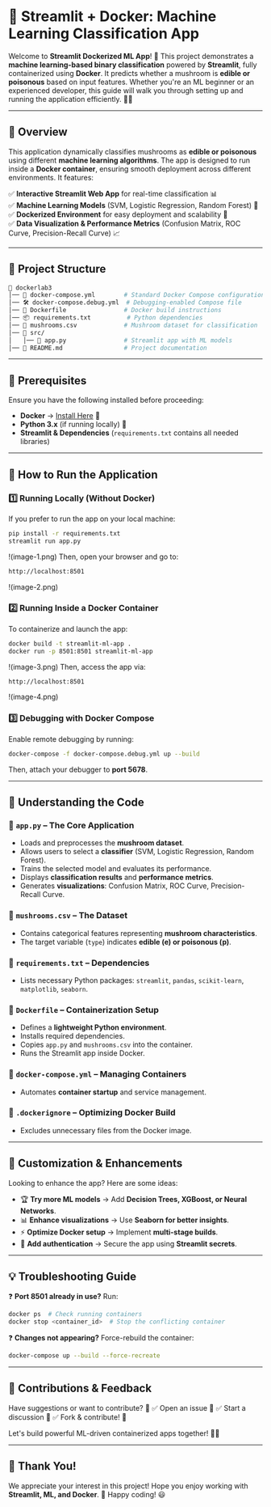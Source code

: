# 🚀 Streamlit + Docker: Machine Learning Classification App

Welcome to **Streamlit Dockerized ML App**! 🎉 This project demonstrates a **machine learning-based binary classification** powered by **Streamlit**, fully containerized using **Docker**. It predicts whether a mushroom is **edible or poisonous** based on input features. Whether you're an ML beginner or an experienced developer, this guide will walk you through setting up and running the application efficiently. 🐳✨

---

## 📌 Overview
This application dynamically classifies mushrooms as **edible or poisonous** using different **machine learning algorithms**. The app is designed to run inside a **Docker container**, ensuring smooth deployment across different environments. It features:

✅ **Interactive Streamlit Web App** for real-time classification 📊  
✅ **Machine Learning Models** (SVM, Logistic Regression, Random Forest) 🤖  
✅ **Dockerized Environment** for easy deployment and scalability 🐳  
✅ **Data Visualization & Performance Metrics** (Confusion Matrix, ROC Curve, Precision-Recall Curve) 📈  

---

## 📂 Project Structure
```bash
📂 dockerlab3
│── 📜 docker-compose.yml        # Standard Docker Compose configuration
│── 🛠️ docker-compose.debug.yml  # Debugging-enabled Compose file
│── 📄 Dockerfile                # Docker build instructions
│── 📦 requirements.txt          # Python dependencies
│── 🍄 mushrooms.csv             # Mushroom dataset for classification
│── 📂 src/
│   │── 🎨 app.py                # Streamlit app with ML models
│── 📖 README.md                 # Project documentation
```

---

## 🔧 Prerequisites
Ensure you have the following installed before proceeding:
- **Docker** → [Install Here](https://www.docker.com/get-started) 🐳  
- **Python 3.x** (if running locally) 🐍  
- **Streamlit & Dependencies** (`requirements.txt` contains all needed libraries)  

---

## 🚀 How to Run the Application
### **1️⃣ Running Locally (Without Docker)**
If you prefer to run the app on your local machine:
```bash
pip install -r requirements.txt
streamlit run app.py
```
!(image-1.png)
Then, open your browser and go to:
```bash
http://localhost:8501
```
!(image-2.png)
### **2️⃣ Running Inside a Docker Container**
To containerize and launch the app:
```bash
docker build -t streamlit-ml-app .
docker run -p 8501:8501 streamlit-ml-app
```
!(image-3.png)
Then, access the app via:
```bash
http://localhost:8501
```
!(image-4.png)
### **3️⃣ Debugging with Docker Compose**
Enable remote debugging by running:
```bash
docker-compose -f docker-compose.debug.yml up --build
```
Then, attach your debugger to **port 5678**.

---

## 📜 Understanding the Code
### **🔹 `app.py` – The Core Application**
- Loads and preprocesses the **mushroom dataset**.
- Allows users to select a **classifier** (SVM, Logistic Regression, Random Forest).
- Trains the selected model and evaluates its performance.
- Displays **classification results** and **performance metrics**.
- Generates **visualizations**: Confusion Matrix, ROC Curve, Precision-Recall Curve.

### **🔹 `mushrooms.csv` – The Dataset**
- Contains categorical features representing **mushroom characteristics**.
- The target variable (`type`) indicates **edible (e) or poisonous (p)**.

### **🔹 `requirements.txt` – Dependencies**
- Lists necessary Python packages: `streamlit`, `pandas`, `scikit-learn`, `matplotlib`, `seaborn`.

### **🔹 `Dockerfile` – Containerization Setup**
- Defines a **lightweight Python environment**.
- Installs required dependencies.
- Copies `app.py` and `mushrooms.csv` into the container.
- Runs the Streamlit app inside Docker.

### **🔹 `docker-compose.yml` – Managing Containers**
- Automates **container startup** and service management.

### **🔹 `.dockerignore` – Optimizing Docker Build**
- Excludes unnecessary files from the Docker image.

---

## 🎨 Customization & Enhancements
Looking to enhance the app? Here are some ideas:
- 🏆 **Try more ML models** → Add **Decision Trees, XGBoost, or Neural Networks**.
- 📊 **Enhance visualizations** → Use **Seaborn for better insights**.
- ⚡ **Optimize Docker setup** → Implement **multi-stage builds**.
- 🔐 **Add authentication** → Secure the app using **Streamlit secrets**.

---

## 💡 Troubleshooting Guide
❓ **Port 8501 already in use?** Run:
```bash
docker ps  # Check running containers
docker stop <container_id>  # Stop the conflicting container
```

❓ **Changes not appearing?** Force-rebuild the container:
```bash
docker-compose up --build --force-recreate
```

---

## 🙌 Contributions & Feedback
Have suggestions or want to contribute? 🚀
✅ Open an issue 📝
✅ Start a discussion 💬
✅ Fork & contribute! 🎉

Let's build powerful ML-driven containerized apps together! 🐳✨

---

## 🎉 Thank You!
We appreciate your interest in this project! Hope you enjoy working with **Streamlit, ML, and Docker**. 🚀 Happy coding! 😃

